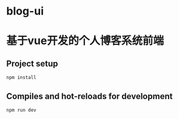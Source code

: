 # blog-ui
# 基于vue开发的个人博客系统前端

## Project setup
```
npm install
```

## Compiles and hot-reloads for development
```
npm run dev
```
